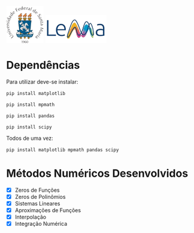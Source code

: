 <img src="./Extras/UfsmLogo.png" width="100">
<img src="./Extras/LemaLogo.png" height="75">

# Dependências
Para utilizar deve-se instalar:
```
pip install matplotlib
```
```
pip install mpmath
```
```
pip install pandas
```
```
pip install scipy
```
Todos de uma vez:
```
pip install matplotlib mpmath pandas scipy
```

# Métodos Numéricos Desenvolvidos
- [x] Zeros de Funções
- [X] Zeros de Polinômios
- [x] Sistemas Lineares
- [x] Aproximações de Funções
- [x] Interpolação
- [x] Integração Numérica